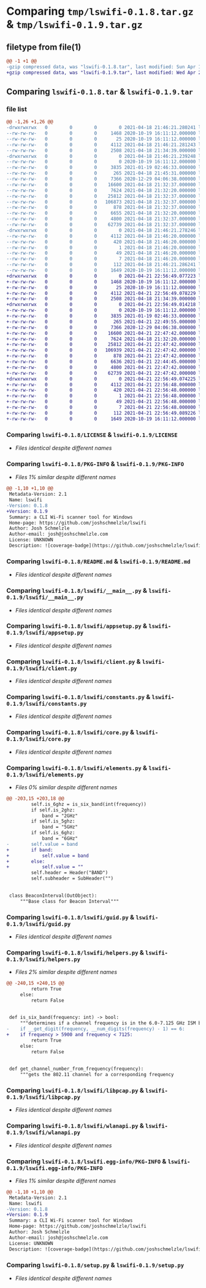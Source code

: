 # Comparing `tmp/lswifi-0.1.8.tar.gz` & `tmp/lswifi-0.1.9.tar.gz`

## filetype from file(1)

```diff
@@ -1 +1 @@
-gzip compressed data, was "lswifi-0.1.8.tar", last modified: Sun Apr 18 21:46:21 2021, max compression
+gzip compressed data, was "lswifi-0.1.9.tar", last modified: Wed Apr 21 22:56:49 2021, max compression
```

## Comparing `lswifi-0.1.8.tar` & `lswifi-0.1.9.tar`

### file list

```diff
@@ -1,26 +1,26 @@
-drwxrwxrwx   0        0        0        0 2021-04-18 21:46:21.280241 lswifi-0.1.8/
--rw-rw-rw-   0        0        0     1468 2020-10-19 16:11:12.000000 lswifi-0.1.8/LICENSE
--rw-rw-rw-   0        0        0       25 2020-10-19 16:11:12.000000 lswifi-0.1.8/MANIFEST.in
--rw-rw-rw-   0        0        0     4112 2021-04-18 21:46:21.281243 lswifi-0.1.8/PKG-INFO
--rw-rw-rw-   0        0        0     2508 2021-04-18 21:34:39.000000 lswifi-0.1.8/README.md
-drwxrwxrwx   0        0        0        0 2021-04-18 21:46:21.239248 lswifi-0.1.8/lswifi/
--rw-rw-rw-   0        0        0        0 2020-10-19 16:11:12.000000 lswifi-0.1.8/lswifi/__init__.py
--rw-rw-rw-   0        0        0     3835 2021-01-19 02:46:33.000000 lswifi-0.1.8/lswifi/__main__.py
--rw-rw-rw-   0        0        0      265 2021-04-18 21:45:31.000000 lswifi-0.1.8/lswifi/__version__.py
--rw-rw-rw-   0        0        0     7366 2020-12-29 04:06:38.000000 lswifi-0.1.8/lswifi/appsetup.py
--rw-rw-rw-   0        0        0    16600 2021-04-18 21:32:37.000000 lswifi-0.1.8/lswifi/client.py
--rw-rw-rw-   0        0        0     7624 2021-04-18 21:32:20.000000 lswifi-0.1.8/lswifi/constants.py
--rw-rw-rw-   0        0        0    25812 2021-04-18 21:32:37.000000 lswifi-0.1.8/lswifi/core.py
--rw-rw-rw-   0        0        0   106873 2021-04-18 21:32:37.000000 lswifi-0.1.8/lswifi/elements.py
--rw-rw-rw-   0        0        0      878 2021-04-18 21:32:37.000000 lswifi-0.1.8/lswifi/guid.py
--rw-rw-rw-   0        0        0     6655 2021-04-18 21:32:20.000000 lswifi-0.1.8/lswifi/helpers.py
--rw-rw-rw-   0        0        0     4800 2021-04-18 21:32:37.000000 lswifi-0.1.8/lswifi/libpcap.py
--rw-rw-rw-   0        0        0    62739 2021-04-18 21:32:37.000000 lswifi-0.1.8/lswifi/wlanapi.py
-drwxrwxrwx   0        0        0        0 2021-04-18 21:46:21.278246 lswifi-0.1.8/lswifi.egg-info/
--rw-rw-rw-   0        0        0     4112 2021-04-18 21:46:20.000000 lswifi-0.1.8/lswifi.egg-info/PKG-INFO
--rw-rw-rw-   0        0        0      420 2021-04-18 21:46:20.000000 lswifi-0.1.8/lswifi.egg-info/SOURCES.txt
--rw-rw-rw-   0        0        0        1 2021-04-18 21:46:20.000000 lswifi-0.1.8/lswifi.egg-info/dependency_links.txt
--rw-rw-rw-   0        0        0       49 2021-04-18 21:46:20.000000 lswifi-0.1.8/lswifi.egg-info/entry_points.txt
--rw-rw-rw-   0        0        0        7 2021-04-18 21:46:20.000000 lswifi-0.1.8/lswifi.egg-info/top_level.txt
--rw-rw-rw-   0        0        0      112 2021-04-18 21:46:21.286241 lswifi-0.1.8/setup.cfg
--rw-rw-rw-   0        0        0     1649 2020-10-19 16:11:12.000000 lswifi-0.1.8/setup.py
+drwxrwxrwx   0        0        0        0 2021-04-21 22:56:49.077223 lswifi-0.1.9/
+-rw-rw-rw-   0        0        0     1468 2020-10-19 16:11:12.000000 lswifi-0.1.9/LICENSE
+-rw-rw-rw-   0        0        0       25 2020-10-19 16:11:12.000000 lswifi-0.1.9/MANIFEST.in
+-rw-rw-rw-   0        0        0     4112 2021-04-21 22:56:49.078229 lswifi-0.1.9/PKG-INFO
+-rw-rw-rw-   0        0        0     2508 2021-04-18 21:34:39.000000 lswifi-0.1.9/README.md
+drwxrwxrwx   0        0        0        0 2021-04-21 22:56:49.014218 lswifi-0.1.9/lswifi/
+-rw-rw-rw-   0        0        0        0 2020-10-19 16:11:12.000000 lswifi-0.1.9/lswifi/__init__.py
+-rw-rw-rw-   0        0        0     3835 2021-01-19 02:46:33.000000 lswifi-0.1.9/lswifi/__main__.py
+-rw-rw-rw-   0        0        0      265 2021-04-21 22:49:55.000000 lswifi-0.1.9/lswifi/__version__.py
+-rw-rw-rw-   0        0        0     7366 2020-12-29 04:06:38.000000 lswifi-0.1.9/lswifi/appsetup.py
+-rw-rw-rw-   0        0        0    16600 2021-04-21 22:47:42.000000 lswifi-0.1.9/lswifi/client.py
+-rw-rw-rw-   0        0        0     7624 2021-04-18 21:32:20.000000 lswifi-0.1.9/lswifi/constants.py
+-rw-rw-rw-   0        0        0    25812 2021-04-21 22:47:42.000000 lswifi-0.1.9/lswifi/core.py
+-rw-rw-rw-   0        0        0   106939 2021-04-21 22:47:42.000000 lswifi-0.1.9/lswifi/elements.py
+-rw-rw-rw-   0        0        0      878 2021-04-21 22:47:42.000000 lswifi-0.1.9/lswifi/guid.py
+-rw-rw-rw-   0        0        0     6636 2021-04-21 22:44:45.000000 lswifi-0.1.9/lswifi/helpers.py
+-rw-rw-rw-   0        0        0     4800 2021-04-21 22:47:42.000000 lswifi-0.1.9/lswifi/libpcap.py
+-rw-rw-rw-   0        0        0    62739 2021-04-21 22:47:42.000000 lswifi-0.1.9/lswifi/wlanapi.py
+drwxrwxrwx   0        0        0        0 2021-04-21 22:56:49.074225 lswifi-0.1.9/lswifi.egg-info/
+-rw-rw-rw-   0        0        0     4112 2021-04-21 22:56:48.000000 lswifi-0.1.9/lswifi.egg-info/PKG-INFO
+-rw-rw-rw-   0        0        0      420 2021-04-21 22:56:48.000000 lswifi-0.1.9/lswifi.egg-info/SOURCES.txt
+-rw-rw-rw-   0        0        0        1 2021-04-21 22:56:48.000000 lswifi-0.1.9/lswifi.egg-info/dependency_links.txt
+-rw-rw-rw-   0        0        0       49 2021-04-21 22:56:48.000000 lswifi-0.1.9/lswifi.egg-info/entry_points.txt
+-rw-rw-rw-   0        0        0        7 2021-04-21 22:56:48.000000 lswifi-0.1.9/lswifi.egg-info/top_level.txt
+-rw-rw-rw-   0        0        0      112 2021-04-21 22:56:49.089226 lswifi-0.1.9/setup.cfg
+-rw-rw-rw-   0        0        0     1649 2020-10-19 16:11:12.000000 lswifi-0.1.9/setup.py
```

### Comparing `lswifi-0.1.8/LICENSE` & `lswifi-0.1.9/LICENSE`

 * *Files identical despite different names*

### Comparing `lswifi-0.1.8/PKG-INFO` & `lswifi-0.1.9/PKG-INFO`

 * *Files 1% similar despite different names*

```diff
@@ -1,10 +1,10 @@
 Metadata-Version: 2.1
 Name: lswifi
-Version: 0.1.8
+Version: 0.1.9
 Summary: a CLI Wi-Fi scanner tool for Windows
 Home-page: https://github.com/joshschmelzle/lswifi
 Author: Josh Schmelzle
 Author-email: josh@joshschmelzle.com
 License: UNKNOWN
 Description: ![coverage-badge](https://github.com/joshschmelzle/lswifi/blob/main/coverage.svg) [![Contributor Covenant](https://img.shields.io/badge/Contributor%20Covenant-v2.0%20adopted-ff69b4.svg)](https://github.com/joshschmelzle/lswifi/blob/main/CODE_OF_CONDUCT.md)
```

### Comparing `lswifi-0.1.8/README.md` & `lswifi-0.1.9/README.md`

 * *Files identical despite different names*

### Comparing `lswifi-0.1.8/lswifi/__main__.py` & `lswifi-0.1.9/lswifi/__main__.py`

 * *Files identical despite different names*

### Comparing `lswifi-0.1.8/lswifi/appsetup.py` & `lswifi-0.1.9/lswifi/appsetup.py`

 * *Files identical despite different names*

### Comparing `lswifi-0.1.8/lswifi/client.py` & `lswifi-0.1.9/lswifi/client.py`

 * *Files identical despite different names*

### Comparing `lswifi-0.1.8/lswifi/constants.py` & `lswifi-0.1.9/lswifi/constants.py`

 * *Files identical despite different names*

### Comparing `lswifi-0.1.8/lswifi/core.py` & `lswifi-0.1.9/lswifi/core.py`

 * *Files identical despite different names*

### Comparing `lswifi-0.1.8/lswifi/elements.py` & `lswifi-0.1.9/lswifi/elements.py`

 * *Files 0% similar despite different names*

```diff
@@ -203,15 +203,18 @@
         self.is_6ghz = is_six_band(int(frequency))
         if self.is_2ghz:
             band = "2GHz"
         if self.is_5ghz:
             band = "5GHz"
         if self.is_6ghz:
             band = "6GHz"
-        self.value = band
+        if band:
+            self.value = band
+        else:
+            self.value = ""
         self.header = Header("BAND")
         self.subheader = SubHeader("")
 
 
 class BeaconInterval(OutObject):
     """Base class for Beacon Interval"""
```

### Comparing `lswifi-0.1.8/lswifi/guid.py` & `lswifi-0.1.9/lswifi/guid.py`

 * *Files identical despite different names*

### Comparing `lswifi-0.1.8/lswifi/helpers.py` & `lswifi-0.1.9/lswifi/helpers.py`

 * *Files 2% similar despite different names*

```diff
@@ -240,15 +240,15 @@
         return True
     else:
         return False
 
 
 def is_six_band(frequency: int) -> bool:
     """determines if a channel frequency is in the 6.0-7.125 GHz ISM band"""
-    if __get_digit(frequency, __num_digits(frequency) - 1) == 6:
+    if frequency > 5900 and frequency < 7125:
         return True
     else:
         return False
 
 
 def get_channel_number_from_frequency(frequency):
     """gets the 802.11 channel for a corresponding frequency
```

### Comparing `lswifi-0.1.8/lswifi/libpcap.py` & `lswifi-0.1.9/lswifi/libpcap.py`

 * *Files identical despite different names*

### Comparing `lswifi-0.1.8/lswifi/wlanapi.py` & `lswifi-0.1.9/lswifi/wlanapi.py`

 * *Files identical despite different names*

### Comparing `lswifi-0.1.8/lswifi.egg-info/PKG-INFO` & `lswifi-0.1.9/lswifi.egg-info/PKG-INFO`

 * *Files 1% similar despite different names*

```diff
@@ -1,10 +1,10 @@
 Metadata-Version: 2.1
 Name: lswifi
-Version: 0.1.8
+Version: 0.1.9
 Summary: a CLI Wi-Fi scanner tool for Windows
 Home-page: https://github.com/joshschmelzle/lswifi
 Author: Josh Schmelzle
 Author-email: josh@joshschmelzle.com
 License: UNKNOWN
 Description: ![coverage-badge](https://github.com/joshschmelzle/lswifi/blob/main/coverage.svg) [![Contributor Covenant](https://img.shields.io/badge/Contributor%20Covenant-v2.0%20adopted-ff69b4.svg)](https://github.com/joshschmelzle/lswifi/blob/main/CODE_OF_CONDUCT.md)
```

### Comparing `lswifi-0.1.8/setup.py` & `lswifi-0.1.9/setup.py`

 * *Files identical despite different names*

